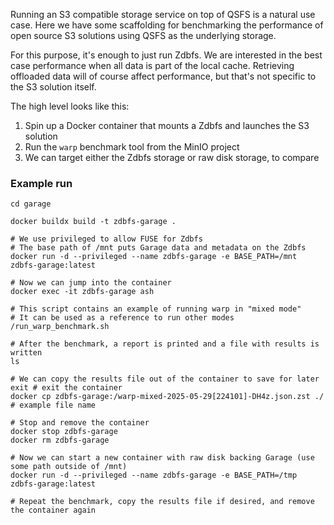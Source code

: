 Running an S3 compatible storage service on top of QSFS is a natural use case. Here we have some scaffolding for benchmarking the performance of open source S3 solutions using QSFS as the underlying storage.

For this purpose, it's enough to just run Zdbfs. We are interested in the best case performance when all data is part of the local cache. Retrieving offloaded data will of course affect performance, but that's not specific to the S3 solution itself.

The high level looks like this:

1. Spin up a Docker container that mounts a Zdbfs and launches the S3 solution
2. Run the `warp` benchmark tool from the MinIO project
3. We can target either the Zdbfs storage or raw disk storage, to compare

### Example run

```
cd garage

docker buildx build -t zdbfs-garage .

# We use privileged to allow FUSE for Zdbfs
# The base path of /mnt puts Garage data and metadata on the Zdbfs
docker run -d --privileged --name zdbfs-garage -e BASE_PATH=/mnt zdbfs-garage:latest

# Now we can jump into the container
docker exec -it zdbfs-garage ash

# This script contains an example of running warp in "mixed mode"
# It can be used as a reference to run other modes
/run_warp_benchmark.sh

# After the benchmark, a report is printed and a file with results is written
ls

# We can copy the results file out of the container to save for later
exit # exit the container
docker cp zdbfs-garage:/warp-mixed-2025-05-29[224101]-DH4z.json.zst ./ # example file name

# Stop and remove the container
docker stop zdbfs-garage
docker rm zdbfs-garage

# Now we can start a new container with raw disk backing Garage (use some path outside of /mnt)
docker run -d --privileged --name zdbfs-garage -e BASE_PATH=/tmp zdbfs-garage:latest

# Repeat the benchmark, copy the results file if desired, and remove the container again
```
